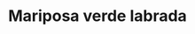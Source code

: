 ---
title: Mariposa verde labrada
date: 
draft: false

# descripcion
description : Dije de plata 925 y nácar

materials: Plata 925

color: Plateado y nácar verde

dimensions: 2,2cm largo

code: 02-25-0625

type: "Dijes"

categories: []

price: $3.020,00

price_eftvo: $2.565,00

# Images
# first image will be shown in the product page
images:
  # - image: "images/path_to_image"
  # La ubicacion de las imagenes es imagenes/Dijes/Dijes.Nácar/02-25-0625-mariposa-verde-labrada
  - image: "./images/dijes/nácar/02-25-0625.JPG"
---